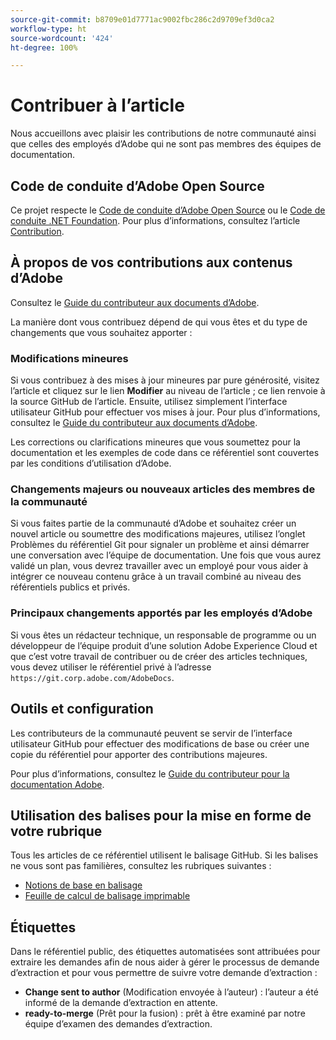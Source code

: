 ```yaml
---
source-git-commit: b8709e01d7771ac9002fbc286c2d9709ef3d0ca2
workflow-type: ht
source-wordcount: '424'
ht-degree: 100%

---
```

# Contribuer à l’article

Nous accueillons avec plaisir les contributions de notre communauté ainsi que celles des employés d’Adobe qui ne sont pas membres des équipes de documentation.

## Code de conduite d’Adobe Open Source

Ce projet respecte le [Code de conduite d’Adobe Open Source](code-of-conduct.md) ou le [Code de conduite .NET Foundation](https://dotnetfoundation.org/code-of-conduct). Pour plus d’informations, consultez l’article [Contribution](contributing.md).

## À propos de vos contributions aux contenus d’Adobe

Consultez le [Guide du contributeur aux documents d’Adobe](https://experienceleague.adobe.com/docs/contributor/contributor-guide/introduction.html?lang=fr).

La manière dont vous contribuez dépend de qui vous êtes et du type de changements que vous souhaitez apporter :

### Modifications mineures

Si vous contribuez à des mises à jour mineures par pure générosité, visitez l’article et cliquez sur le lien **Modifier** au niveau de l’article ; ce lien renvoie à la source GitHub de l’article. Ensuite, utilisez simplement l’interface utilisateur GitHub pour effectuer vos mises à jour. Pour plus d’informations, consultez le [Guide du contributeur aux documents d’Adobe](https://experienceleague.adobe.com/docs/contributor/contributor-guide/introduction.html?lang=fr).

Les corrections ou clarifications mineures que vous soumettez pour la documentation et les exemples de code dans ce référentiel sont couvertes par les conditions d’utilisation d’Adobe.

### Changements majeurs ou nouveaux articles des membres de la communauté

Si vous faites partie de la communauté d’Adobe et souhaitez créer un nouvel article ou soumettre des modifications majeures, utilisez l’onglet Problèmes du référentiel Git pour signaler un problème et ainsi démarrer une conversation avec l’équipe de documentation. Une fois que vous aurez validé un plan, vous devrez travailler avec un employé pour vous aider à intégrer ce nouveau contenu grâce à un travail combiné au niveau des référentiels publics et privés.

<!--
If you submit a pull request with significant changes to documentation and code examples, you'll see a message in the pull request asking you to submit an online contribution license agreement (CLA). We need you to complete the online form before we can review your pull request.
-->

### Principaux changements apportés par les employés d’Adobe

Si vous êtes un rédacteur technique, un responsable de programme ou un développeur de l’équipe produit d’une solution Adobe Experience Cloud et que c’est votre travail de contribuer ou de créer des articles techniques, vous devez utiliser le référentiel privé à l’adresse `https://git.corp.adobe.com/AdobeDocs`.

<!--Employees from other parts of the Adobe world should use the public repo for minor updates.-->

## Outils et configuration

Les contributeurs de la communauté peuvent se servir de l’interface utilisateur GitHub pour effectuer des modifications de base ou créer une copie du référentiel pour apporter des contributions majeures.

Pour plus d’informations, consultez le [Guide du contributeur pour la documentation Adobe](https://experienceleague.adobe.com/docs/contributor/contributor-guide/introduction.html?lang=fr).

## Utilisation des balises pour la mise en forme de votre rubrique

Tous les articles de ce référentiel utilisent le balisage GitHub. Si les balises ne vous sont pas familières, consultez les rubriques suivantes :

* [Notions de base en balisage](https://docs.github.com/fr/get-started/writing-on-github/getting-started-with-writing-and-formatting-on-github)
* [Feuille de calcul de balisage imprimable](https://guides.github.com/pdfs/markdown-cheatsheet-online.pdf)

## Étiquettes

Dans le référentiel public, des étiquettes automatisées sont attribuées pour extraire les demandes afin de nous aider à gérer le processus de demande d’extraction et pour vous permettre de suivre votre demande d’extraction :

* **Change sent to author** (Modification envoyée à l’auteur) : l’auteur a été informé de la demande d’extraction en attente.
* **ready-to-merge** (Prêt pour la fusion) : prêt à être examiné par notre équipe d’examen des demandes d’extraction.
